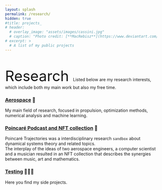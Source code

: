```yaml
---
layout: splash
permalink: /research/
hidden: true
#title: projects_
# header:
  # overlay_image: "assets/images/cassini.jpg"
  # caption: "Photo credit: [**MacRebisz**](https://www.deviantart.com/macrebisz)"
# excerpt: >
  # A list of my public projects
---
```

<html lang="en">
<br> <br>
<font size="12"> Research </font>
</html>
Listed below are my research interests, which include both my main work but also my free time. 
  

### [Aerospace](../research/aerospace)  🚀
My main field of research, focused in propulsion, optimization methods, numerical analysis and machine learning.

### [Poincaré Podcast and NFT collection](../research/poincare) 🔭 
Poincaré Trajectories was a interdisciplinary research <code>sandbox</code> about dynamical systems theory and related topics.  
The interplay of the ideas of two aerospace engineers, a computer scientist and a musician resulted in an NFT collection that describes the synergies between music, art and mathematics.

### [Testing](../research/testing) 🧑🏻‍💻
Here you find my side projects.
